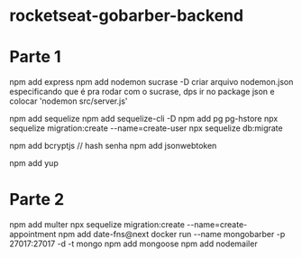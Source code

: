 # rocketseat-gobarber-backend

# Parte 1

npm add express
npm add nodemon sucrase -D
  criar arquivo nodemon.json especificando que é pra rodar com o sucrase,
  dps ir no package json e colocar 'nodemon src/server.js'

npm add sequelize
npm add sequelize-cli -D
npm add pg pg-hstore
npx sequelize migration:create --name=create-user
npx sequelize db:migrate

npm add bcryptjs // hash senha
npm add jsonwebtoken

npm add yup

# Parte 2

npm add multer
npx sequelize migration:create --name=create-appointment
npm add date-fns@next
docker run --name mongobarber -p 27017:27017 -d -t mongo
npm add mongoose
npm add nodemailer
